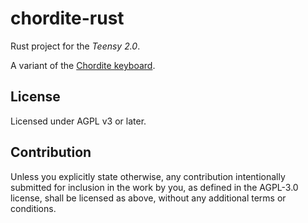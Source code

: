 chordite-rust
=============

Rust project for the _Teensy 2.0_.

A variant of the [Chordite keyboard](https://web.archive.org/web/20220201061603/http://chordite.com/).

## License
Licensed under AGPL v3 or later.

## Contribution
Unless you explicitly state otherwise, any contribution intentionally submitted
for inclusion in the work by you, as defined in the AGPL-3.0 license, shall
be licensed as above, without any additional terms or conditions.
